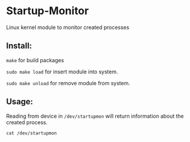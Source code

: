 # Startup-Monitor

Linux kernel module to monitor created processes

<h2>Install:</h2>

`make` for build packages

`sudo make load` for insert module into system.

`sudo make unload` for remove module from system.

<h2>Usage:</h2>

Reading from device in `/dev/startupmon` will return information about the created process.

`cat /dev/startupmon`
